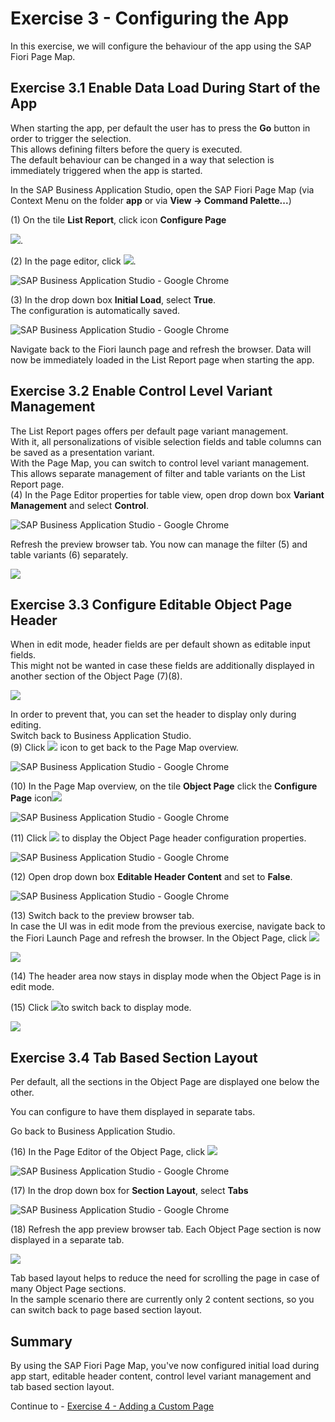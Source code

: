 # Exercise 3 - Configuring the App

In this exercise, we will configure the behaviour of the app using the SAP Fiori Page Map.

## Exercise 3.1 Enable Data Load During Start of the App

When starting the app, per default the user has to press the
**Go** button in order to trigger the selection.\
This allows defining filters before the query is executed.\
The default behaviour can be changed in a way that selection is immediately
triggered when the app is started.

In the SAP Business Application Studio, open the SAP Fiori Page Map (via Context Menu on the folder **app** or via **View -> Command Palette...**)

(1) On the tile **List Report**, click icon **Configure
Page**

![](./images/image1.png).

(2) In the page editor, click
![](./images/image4.png).

![SAP Business Application Studio - Google
Chrome](./images/image3.png)

(3) In the drop down box **Initial Load**, select
**True**.\
The configuration is automatically saved.

![SAP Business Application Studio - Google
Chrome](./images/image5.png)

Navigate back to the Fiori launch
page and refresh the browser.
Data will now be immediately loaded in the List Report page when starting the app.

## Exercise 3.2 Enable Control Level Variant Management

The List Report pages offers per default page variant management.\
With it, all personalizations of visible selection fields and table columns can be
saved as a presentation variant.\
With the Page Map, you can switch to control level variant management.
This allows separate management of filter and table variants on the List Report page.\
(4) In the Page Editor properties for table view, open drop down box **Variant Management** and select **Control**.

![SAP Business Application Studio - Google
Chrome](./images/image7.png)

Refresh the preview browser tab. You now can manage the filter (5) and table variants (6) separately.

![](./images/image9.png)

## Exercise 3.3 Configure Editable Object Page Header

When in edit mode, header fields are per default shown as editable
input fields.\
This might not be wanted in case these fields are additionally displayed in another section of the Object Page (7)(8).

![](./images/image10.png)

In order to prevent that, you can set the header to display only during editing.\
Switch back to Business Application Studio.\
(9) Click ![](./images/image12.png) icon to get back to the Page Map overview.

![SAP Business Application Studio - Google
Chrome](./images/image11.png)

(10) In the Page Map overview, on the tile **Object Page** click the **Configure
Page** icon![](./images/image14.png)

![SAP Business Application Studio - Google
Chrome](./images/image13.png)

(11) Click ![](./images/image16.png) to display the Object Page header configuration properties.

![SAP Business Application Studio - Google
Chrome](./images/image15.png)

(12) Open drop down box **Editable Header Content** and
set to **False**.

![SAP Business Application Studio - Google
Chrome](./images/image17.png)

(13) Switch back to the preview browser tab.\
In case the UI was in edit mode from the previous exercise, navigate back to the Fiori Launch Page and refresh the browser.
In the Object Page, click ![](./images/image20.png)

![](./images/image19.png)

(14) The header area now stays in display mode when the Object Page is in edit mode.

(15) Click ![](./images/image22.png)to switch back to display mode.

![](./images/image21.png)

## Exercise 3.4 Tab Based Section Layout

Per default, all the sections in the Object Page are displayed one
below the other.

You can configure to have them displayed in separate tabs.

Go back to Business Application Studio.

(16) In the Page Editor of the Object Page, click
![](./images/image24.png)

![SAP Business Application Studio - Google
Chrome](./images/image23.png)

(17) In the drop down box for **Section Layout**, select **Tabs**

![SAP Business Application Studio - Google
Chrome](./images/image25.png)

(18) Refresh the app preview browser tab. Each Object Page section is
now displayed in a separate tab.

![](./images/image27.png)

Tab based layout helps to reduce the need for scrolling the page in case of many Object Page sections.\
In the sample scenario there are currently only 2 content sections, so you can switch back to page based section layout.

## Summary

By using the SAP Fiori Page Map, you've now configured initial load during app start, editable header content, control level variant management and tab based section layout.

Continue to - [Exercise 4 - Adding a Custom Page](../ex4/README.md)
